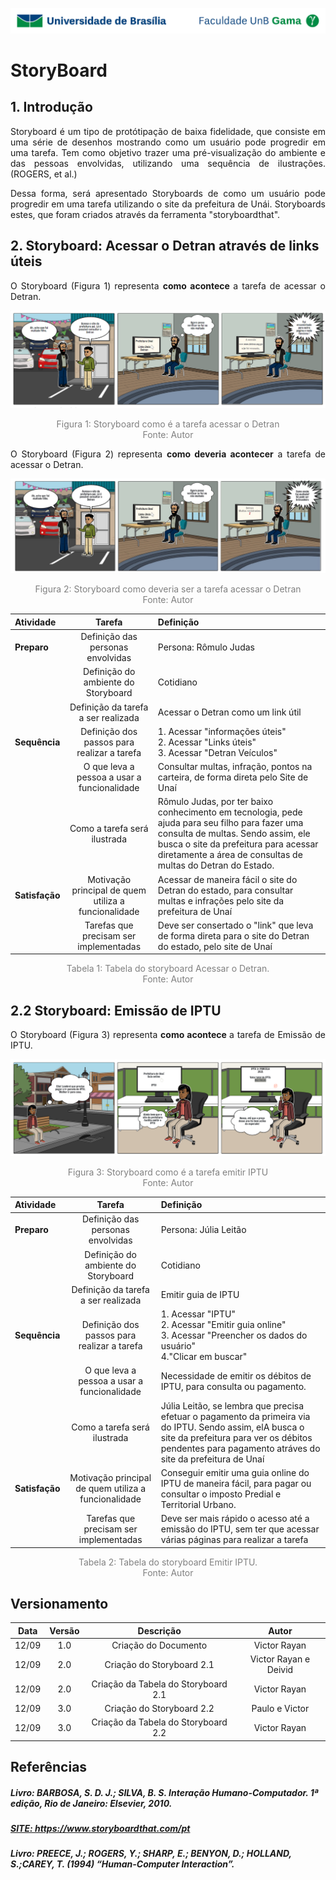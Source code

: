 ![UnB](../../../img/unb.jpg)

# StoryBoard

## 1. Introdução

<p align = "justify">Storyboard é um tipo de protótipação de baixa fidelidade, que consiste em uma série de
desenhos mostrando como um usuário pode progredir em uma tarefa. Tem como objetivo trazer uma pré-visualização do ambiente e das pessoas envolvidas, utilizando uma sequência de ilustrações. (ROGERS, et al.)</p>

<p align = "justify">Dessa forma, será apresentado Storyboards de como um usuário pode progredir em uma tarefa utilizando o site da prefeitura de Unái. Storyboards estes, que foram criados através da ferramenta "storyboardthat".</p>

## 2. Storyboard: Acessar o Detran através de links úteis

<p align = "justify"> O Storyboard (Figura 1) representa <b> como acontece </b> a tarefa de acessar o Detran. </p>
<a href="/../../../../img/detranstoryfalso.png" title="Clique aqui para ampliar" ><img src="/../../../../img/detranstoryfalso.png"/></a>
<p align = "center" style="color:grey">Figura 1: Storyboard como é a tarefa acessar o Detran</br>
Fonte: Autor</p>

<p align = "justify"> O Storyboard (Figura 2) representa <b>como deveria acontecer</b> a tarefa de acessar o Detran. </p>

<a href="/../../../../img/detranstoryreal.jpg" title="Clique aqui para ampliar" ><img src="/../../../../img/detranstoryreal.jpg"/></a>
<p align = "center"  style="color:grey">Figura 2: Storyboard como deveria ser a tarefa acessar o Detran</br>
Fonte: Autor</p>


|   Atividade   |  Tarefa  |    Definição    |
| :---         |     :---:      |          :--- |
| <b>Preparo</b>   | Definição das personas envolvidas | Persona: Rômulo Judas |
|           | Definição do ambiente do Storyboard | Cotidiano |
|  | Definição da tarefa a ser realizada | Acessar o Detran como um link útil |
|<b>Sequência</b> |    Definição dos passos para realizar a tarefa|  1. Acessar "informações úteis"<br>2. Acessar "Links úteis"<br>3. Acessar "Detran Veículos"|
|            |  O que leva a pessoa a usar a funcionalidade | Consultar multas, infração, pontos na carteira, de forma direta pelo Site de Unaí |
|            |  Como a tarefa será ilustrada   | Rômulo Judas, por ter baixo conhecimento em tecnologia, pede ajuda para seu filho para fazer uma consulta de multas. Sendo assim, ele busca o site da prefeitura para acessar diretamente a área de consultas de multas do Detran do Estado.     |
|<b>Satisfação</b> | Motivação principal de quem utiliza a funcionalidade   | Acessar de maneira fácil o site do Detran do estado, para consultar multas e infrações pelo site da prefeitura de Unaí |
|             | Tarefas que precisam ser implementadas | Deve ser consertado o "link" que leva de forma direta para o site do Detran do estado, pelo site de Unaí |
<p align = "center"  style="color:grey">Tabela 1: Tabela do storyboard Acessar o Detran.</br>
Fonte: Autor</p>

## 2.2 Storyboard: Emissão de IPTU

<p align = "justify"> O Storyboard (Figura 3) representa <b> como acontece </b> a tarefa de Emissão de IPTU. </p>

<a href="/../../../img/storyjulia.png" title="Clique aqui para ampliar" ><img src="/../../../img/storyjulia.png"/></a>
<p align = "center" style="color:grey">Figura 3: Storyboard como é a tarefa emitir IPTU</br>
Fonte: Autor</p>



|   Atividade   |  Tarefa  |    Definição    |
| :---         |     :---:      |          :--- |
| <b>Preparo</b>   | Definição das personas envolvidas | Persona: Júlia Leitão |
|           | Definição do ambiente do Storyboard | Cotidiano |
|  | Definição da tarefa a ser realizada | Emitir guia de IPTU |
|<b>Sequência</b> |    Definição dos passos para realizar a tarefa|  1. Acessar "IPTU"<br>2. Acessar "Emitir guia online"<br>3. Acessar "Preencher os dados do usuário"<br>4."Clicar em buscar"|
|            |  O que leva a pessoa a usar a funcionalidade | Necessidade de emitir os débitos de IPTU, para consulta ou pagamento. |
|            |  Como a tarefa será ilustrada   | Júlia Leitão, se lembra que precisa efetuar o pagamento da primeira via do IPTU. Sendo assim, elA busca o site da prefeitura para ver os débitos pendentes para pagamento atráves do site da prefeitura de Unaí     |
|<b>Satisfação</b> | Motivação principal de quem utiliza a funcionalidade   | Conseguir emitir uma guia online do IPTU de maneira fácil, para pagar ou consultar o imposto Predial e Territorial Urbano. |
|             | Tarefas que precisam ser implementadas | Deve ser mais rápido o acesso até a emissão do IPTU, sem ter que acessar várias páginas para realizar a tarefa |
<p align = "center"  style="color:grey">Tabela 2: Tabela do storyboard Emitir IPTU.</br>
Fonte: Autor</p>



## Versionamento

| Data | Versão |           Descrição             |    Autor    |
|:----:|:------:|:-------------------------------:|:-----------:|
|12/09 |1.0     |     Criação do Documento        | Victor Rayan |
|12/09 |2.0    |     Criação do Storyboard 2.1     | Victor Rayan e Deivid |
|12/09 |2.0 |Criação da Tabela do Storyboard 2.1 | Victor Rayan |
|12/09 |3.0 | Criação do Storyboard 2.2 | Paulo e Victor |
|12/09 |3.0 | Criação da Tabela do Storyboard 2.2 | Victor Rayan |


## Referências

##### Livro: BARBOSA, S. D. J.; SILVA, B. S. Interação Humano-Computador. 1ª edição, Rio de Janeiro: Elsevier, 2010.
##### <a href="https://www.storyboardthat.com/pt">SITE: https://www.storyboardthat.com/pt</a>
##### Livro: PREECE, J.; ROGERS, Y.; SHARP, E.; BENYON, D.; HOLLAND, S.;CAREY, T. (1994) “Human-Computer Interaction”. 
